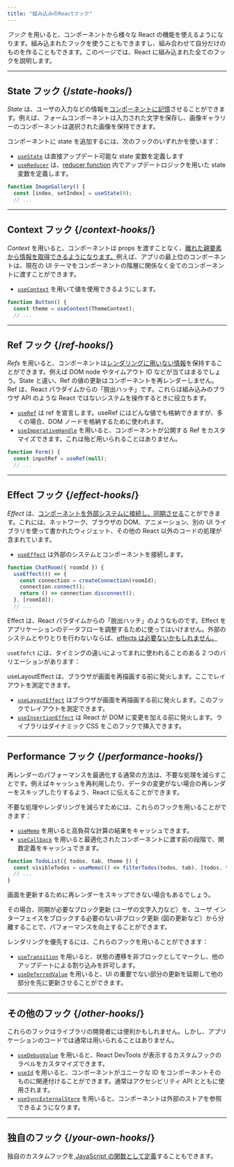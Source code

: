 ```yaml
---
title: "組み込みのReactフック"
---
```


<Intro>

*フック* を用いると、コンポーネントから様々な React の機能を使えるようになります。組み込まれたフックを使うこともできますし、組み合わせて自分だけのものを作ることもできます。このページでは、React に組み込まれた全てのフックを説明します。

</Intro>

---

## State フック {/*state-hooks*/}

*State* は、ユーザの入力などの情報を[コンポーネントに記憶]((/learn/state-a-components-memory))させることができます。例えば、フォームコンポーネントは入力された文字を保存し、画像ギャラリーのコンポーネントは選択された画像を保持できます。

コンポーネントに state を追加するには、次のフックのいずれかを使います： 

* [`useState`](/reference/react/useState) は直接アップデート可能な state 変数を定義します
* [`useReducer`](/reference/react/useReducer) は、[reducer function](/learn/extracting-state-logic-into-a-reducer) 内でアップデートロジックを用いた state 変数を定義します。

```js
function ImageGallery() {
  const [index, setIndex] = useState(0);
  // ...
```

---

## Context フック {/*context-hooks*/}

*Context* を用いると、コンポーネントは props を渡すことなく、[離れた親要素から情報を取得できるようになります。](/learn/passing-props-to-a-component)例えば、アプリの最上位のコンポーネントは、現在の UI テーマをコンポーネントの階層に関係なく全てのコンポーネントに渡すことができます。

* [`useContext`](/reference/react/useContext) を用いて値を使用できるようにします。

```js
function Button() {
  const theme = useContext(ThemeContext);
  // ...
```

---

## Ref フック {/*ref-hooks*/}

*Refs* を用いると、コンポーネントは[レンダリングに用いない情報](/learn/referencing-values-with-refs)を保持することができます。例えば DOM node やタイムアウト ID などが当てはまるでしょう。State と違い、Ref の値の更新はコンポーネントを再レンダーしません。Ref は、React パラダイムからの「脱出ハッチ」です。これらは組み込みのブラウザ API のような React ではないシステムを操作するときに役立ちます。

* [`useRef`](/reference/react/useRef) は ref を宣言します。useRef にはどんな値でも格納できますが、多くの場合、DOM ノードを格納するために使われます。
* [`useImperativeHandle`](/reference/react/useImperativeHandle) を用いると、コンポーネントが公開する Ref をカスタマイズできます。これは殆ど用いられることはありません。

```js
function Form() {
  const inputRef = useRef(null);
  // ...
```

---

## Effect フック {/*effect-hooks*/}

*Effect* は、[コンポーネントを外部システムに接続し、同期させる](/learn/synchronizing-with-effects)ことができます。これには、ネットワーク、ブラウザの DOM、アニメーション、別の UI ライブラリを使って書かれたウィジェット、その他の React 以外のコードの処理が含まれています。

* [`useEffect`](/reference/react/useEffect) は外部のシステムとコンポーネントを接続します。

```js
function ChatRoom({ roomId }) {
  useEffect(() => {
    const connection = createConnection(roomId);
    connection.connect();
    return () => connection.disconnect();
  }, [roomId]);
  // ...
```

Effect は、React パラダイムからの「脱出ハッチ」のようなものです。Effect をアプリケーションのデータフローを調整するために使ってはいけません。外部のシステムとやりとりを行わないならば、[effects は必要ないかもしれません。](/learn/you-might-not-need-an-effect)

`useEfefct` には、タイミングの違いによってまれに使われることのある 2 つのバリエーションがあります： 

useLayoutEffect は、ブラウザが画面を再描画する前に発火します。ここでレイアウトを測定できます。

* [`useLayoutEffect`](/reference/react/useLayoutEffect) はブラウザが画面を再描画する前に発火します。このフックでレイアウトを測定できます。
* [`useInsertionEffect`](/reference/react/useInsertionEffect) は React が DOM に変更を加える前に発火します。ライブラリはダイナミック CSS をこのフックで挿入できます。

---

## Performance フック {/*performance-hooks*/}

再レンダーのパフォーマンスを最適化する通常の方法は、不要な処理を減らすことです。例えばキャッシュを再利用したり、データの変更がない場合の再レンダーをスキップしたりするよう、React に伝えることができます。

不要な処理やレンダリングを減らすためには、これらのフックを用いることができます： 

- [`useMemo`](/reference/react/useMemo) を用いると高負荷な計算の結果をキャッシュできます。
- [`useCallback`](/reference/react/useCallback) を用いると最適化されたコンポーネントに渡す前の段階で、関数定義をキャッシュできます。

```js
function TodoList({ todos, tab, theme }) {
  const visibleTodos = useMemo(() => filterTodos(todos, tab), [todos, tab]);
  // ...
}
```

画面を更新するために再レンダーをスキップできない場合もあるでしょう。

その場合、同期が必要なブロック更新 (ユーザの文字入力など）を、ユーザ インターフェイスをブロックする必要のない非ブロック更新 (図の更新など）から分離することで、パフォーマンスを向上することができます。

レンダリングを優先するには、これらのフックを用いることができます： 

- [`useTransition`](/reference/react/useTransition) を用いると、状態の遷移を非ブロックとしてマークし、他のアップデートによる割り込みを許可します。
- [`useDeferredValue`](/reference/react/useDeferredValue) を用いると、UI の重要でない部分の更新を延期して他の部分を先に更新させることができます。

---

## その他のフック {/*other-hooks*/}

これらのフックはライブラリの開発者には便利かもしれません。しかし、アプリケーションのコードでは通常は用いられることはありません。

- [`useDebugValue`](/reference/react/useDebugValue) を用いると、React DevTools が表示するカスタムフックのラベルをカスタマイズできます。
- [`useId`](/reference/react/useId) を用いると、コンポーネントがユニークな ID をコンポーネントそのものに関連付けることができます。通常はアクセシビリティ API とともに使用されます。 
- [`useSyncExternalStore`](/reference/react/useSyncExternalStore) を用いると、コンポーネントは外部のストアを参照できるようになります。

---

## 独自のフック {/*your-own-hooks*/}

独自のカスタムフックを[ JavaScript の関数として定義](/learn/reusing-logic-with-custom-hooks#extracting-your-own-custom-hook-from-a-component)することもできます。

